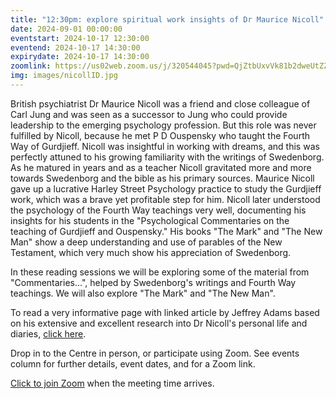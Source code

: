 ```yaml
---
title: "12:30pm: explore spiritual work insights of Dr Maurice Nicoll"
date: 2024-09-01 00:00:00
eventstart: 2024-10-17 12:30:00
eventend: 2024-10-17 14:30:00
expirydate: 2024-10-17 14:30:00
zoomlink: https://us02web.zoom.us/j/320544045?pwd=QjZtbUxvVk81b2dweUtZZTE3ZE9IZz09
img: images/nicollID.jpg
---
```


British psychiatrist Dr Maurice Nicoll was a friend and close colleague of Carl Jung and was seen as a successor to Jung who could provide leadership to the emerging psychology profession. But this role was never fulfilled by Nicoll, because he met P D Ouspensky who taught the Fourth Way of Gurdjieff. Nicoll was insightful in working with dreams, and this was perfectly attuned to his growing familiarity with the writings of Swedenborg. As he matured in years and as a teacher Nicoll gravitated more and more towards Swedenborg and the bible as his primary sources. Maurice Nicoll gave up a lucrative Harley Street Psychology practice to study the Gurdjieff work, which was a brave yet profitable step for him. Nicoll later understood the psychology of the Fourth Way teachings very well, documenting his insights for his students in the "Psychological Commentaries on the teaching of Gurdjieff and Ouspensky." His books "The Mark" and "The New Man" show a deep understanding and use of parables of the New Testament, which very much show his appreciation of Swedenborg.

In these reading sessions we will be exploring some of the material from "Commentaries...", helped by Swedenborg's writings and Fourth Way teachings. We will also explore "The Mark" and "The New Man".

To read a very informative page with linked article by Jeffrey Adams based on his extensive and excellent research into Dr Nicoll's personal life and diaries, [click here](https://swedenborg.com/scholars-the-swedenborgian-tree-gracing-maurice-nicolls-garden-of-esoterica/).

Drop in to the Centre in person, or participate using Zoom. See events column for further details, event dates, and for a Zoom link.

[Click to join Zoom](https://us02web.zoom.us/j/320544045?pwd=QjZtbUxvVk81b2dweUtZZTE3ZE9IZz09) when the meeting time arrives.


